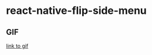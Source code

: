 # react-native-flip-side-menu

## GIF
[link to gif](https://media.giphy.com/media/l4FGDOF0mBERqxDwI/giphy.gif)
